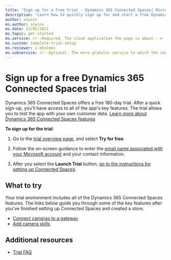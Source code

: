 ```yaml
---
title: "Sign up for a free trial - Dynamics 365 Connected Spaces| Microsoft Docs"
description: "Learn how to quickly sign up for and start a free Dynamics 365 Connected Spaces trial. Explore the app with tours and videos, and find additional learning resources."
author: alwinv
ms.author: alwinv
ms.date: 12/01/2021
ms.topic: get-started
ms.service: <!--Required. The cloud application the page is about.-->
ms.custom: template-trial-setup 
ms.reviewer: v-bholmes
ms.subservice: <!--Optional. The more granular service to which the content belongs.-->
---
```


<!--Remove all the comments in this template before you merge to the main branch.-->

<!--This template provides the basic structure of a product trial setup get started page.
For Project Beethoven, we are focusing on the following core principles:
- Keep the trial sign up page minimal and consistent with this template
- Link out to additional information where possible
- Reuse content on the FAQ page by using the platform include statement
To provide feedback on this template, contact [Alex Ferguson](mailto:alex.ferguson@microsoft.com).-->

# Sign up for a free Dynamics 365 Connected Spaces trial

Dynamics 365 Connected Spaces offers a free 180-day trial. After a quick sign-up, you'll have access to all of the app's key features. The trial allows you to test the app 
with your own customer data. [Learn more about Dynamics 365 Connected Spaces features](index.md)

**To sign up for the trial**:

1. Go to the [trial overview page](https://dynamics.microsoft.com/connected-spaces/overview/), and select **Try for free**.

2. Follow the on-screen guidance to enter the 
[email name associated with your Microsoft account](https://support.microsoft.com/windows/what-is-a-microsoft-account-4a7c48e9-ff5a-e9c6-5a5c-1a57d66c3bfa) and your contact information.

3. After you select the **Launch Trial** button, [go to the instructions for setting up Connected Spaces](setup.md). 

## What to try

Your trial environment includes all of the Dynamics 365 Connected Spaces features. The links below guide you through some of the key features after you've finished setting up Connected Spaces and created a store.

- [Connect cameras to a gateway](cameras-connect.md)
- [Add camera skills](cameras-add-skills.md)

## Additional resources

- [Trial FAQ](trial-faq.md)
